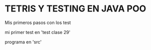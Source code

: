 # TETRIS Y TESTING EN JAVA POO

Mis primeros pasos con los test

mi primer test en 'test clase 29'

programa en 'src'
